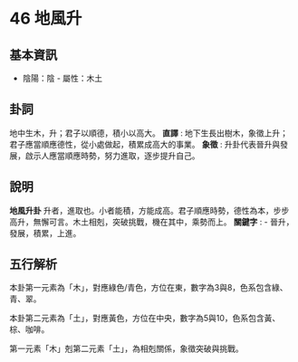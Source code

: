 # 46 地風升

## 基本資訊
- 陰陽：陰 - 屬性：木土 
## 卦詞
地中生木，升；君子以順德，積小以高大。
 **直譯** : 地下生長出樹木，象徵上升；君子應當順應德性，從小處做起，積累成高大的事業。
 **象徵** : 升卦代表晉升與發展，啟示人應當順應時勢，努力進取，逐步提升自己。
## 說明
**地風升卦** 升者，進取也。小者能積，方能成高。君子順應時勢，德性為本，步步高升，無懈可言。木土相剋，突破挑戰，機在其中，乘勢而上。
**關鍵字** : - 晉升，發展，積累，上進。
## 五行解析
本卦第一元素為「木」，對應綠色/青色，方位在東，數字為3與8，色系包含綠、青、翠。

本卦第二元素為「土」，對應黃色，方位在中央，數字為5與10，色系包含黃、棕、咖啡。

第一元素「木」剋第二元素「土」，為相剋關係，象徵突破與挑戰。

